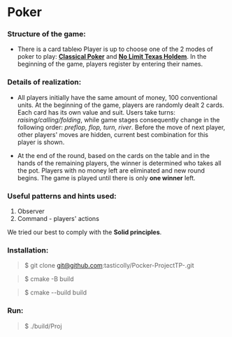 # Poker

### Structure of the game:
 

 * There is a card tableю Player is up to choose one of the 2 modes of poker to play: [**Classical Poker**](https://en.wikipedia.org/wiki/Draw_poker) and  [**No Limit Texas Holdem**](https://en.wikipedia.org/wiki/Texas_hold_%27em).
 In the beginning of the game, players register by entering their names.
 
### Details of realization:
 
 * All players initially have the same amount of money, 100 conventional units. At the beginning of the game, players are randomly dealt 2 cards.
 Each card has its own value and suit. Users take turns: _raising/calling/folding_,
 while game stages consequently change in the following order: _preflop, flop, turn, river_. Before the move of next player, other players' moves are hidden, current best combination for this player is shown.
 
 * At the end of the round, based on the cards on the table and in the hands of the remaining players, the winner is determined who takes all the pot.
 Players with no money left are eliminated and new round begins.
 The game is played until there is only **one winner** left.
 
### Useful patterns and hints used:

 1. Observer
 2. Command - players' actions


 We tried our best to comply with the **Solid principles**.

### Installation:

> $ git clone git@github.com:tasticolly/Pocker-ProjectTP-.git

> $ cmake -B build

> $ cmake --build build

### Run:

> $ ./build/Proj
